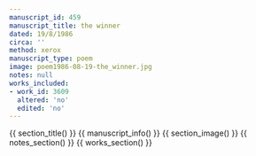 ```yaml
---
manuscript_id: 459
manuscript_title: the winner
dated: 19/8/1986
circa: ''
method: xerox
manuscript_type: poem
image: poem1986-08-19-the_winner.jpg
notes: null
works_included:
- work_id: 3609
  altered: 'no'
  edited: 'no'
---
```


{{ section_title() }}
{{ manuscript_info() }}
{{ section_image() }}
{{ notes_section() }}
{{ works_section() }}

